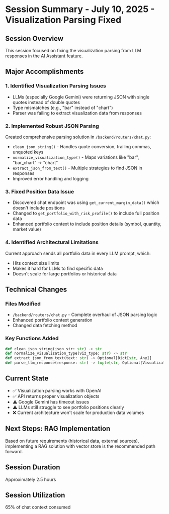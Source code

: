 # Session Summary - July 10, 2025 - Visualization Parsing Fixed

## Session Overview
This session focused on fixing the visualization parsing from LLM responses in the AI Assistant feature.

## Major Accomplishments

### 1. Identified Visualization Parsing Issues
- LLMs (especially Google Gemini) were returning JSON with single quotes instead of double quotes
- Type mismatches (e.g., "bar" instead of "chart")
- Parser was failing to extract visualization data from responses

### 2. Implemented Robust JSON Parsing
Created comprehensive parsing solution in `/backend/routers/chat.py`:
- `clean_json_string()` - Handles quote conversion, trailing commas, unquoted keys
- `normalize_visualization_type()` - Maps variations like "bar", "bar_chart" → "chart"
- `extract_json_from_text()` - Multiple strategies to find JSON in responses
- Improved error handling and logging

### 3. Fixed Position Data Issue
- Discovered chat endpoint was using `get_current_margin_data()` which doesn't include positions
- Changed to `get_portfolio_with_risk_profile()` to include full position data
- Enhanced portfolio context to include position details (symbol, quantity, market value)

### 4. Identified Architectural Limitations
Current approach sends all portfolio data in every LLM prompt, which:
- Hits context size limits
- Makes it hard for LLMs to find specific data
- Doesn't scale for large portfolios or historical data

## Technical Changes

### Files Modified
- `/backend/routers/chat.py` - Complete overhaul of JSON parsing logic
- Enhanced portfolio context generation
- Changed data fetching method

### Key Functions Added
```python
def clean_json_string(json_str: str) -> str
def normalize_visualization_type(viz_type: str) -> str  
def extract_json_from_text(text: str) -> Optional[Dict[str, Any]]
def parse_llm_response(response: str) -> tuple[str, Optional[VisualizationData]]
```

## Current State
- ✅ Visualization parsing works with OpenAI
- ✅ API returns proper visualization objects
- ⚠️ Google Gemini has timeout issues
- ⚠️ LLMs still struggle to see portfolio positions clearly
- ❌ Current architecture won't scale for production data volumes

## Next Steps: RAG Implementation
Based on future requirements (historical data, external sources), implementing a RAG solution with vector store is the recommended path forward.

## Session Duration
Approximately 2.5 hours

## Session Utilization
65% of chat context consumed